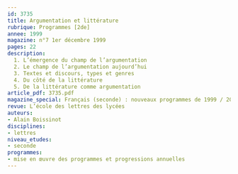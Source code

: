 ```yaml
---
id: 3735
title: Argumentation et littérature
rubrique: Programmes [2de]
annee: 1999
magazine: n°7 1er décembre 1999
pages: 22
description: 
  1. L’émergence du champ de l’argumentation
  2. Le champ de l’argumentation aujourd’hui
  3. Textes et discours, types et genres
  4. Du côté de la littérature
  5. De la littérature comme argumentation
article_pdf: 3735.pdf
magazine_special: Français (seconde) : nouveaux programmes de 1999 / 2000
revue: L’école des lettres des lycées
auteurs:
- Alain Boissinot
disciplines:
- lettres
niveau_etudes:
- seconde
programmes:
- mise en œuvre des programmes et progressions annuelles
---
```

